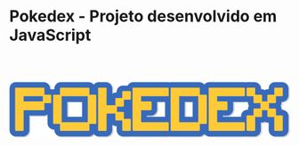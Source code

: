 # Pokedex - Projeto desenvolvido em JavaScript
<br>
<br>

![logo](https://github.com/gabrielimartins7/Pokedex/blob/master/img/pokedex.png)
